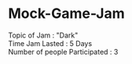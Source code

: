 # Mock-Game-Jam
Topic of Jam : "Dark"  
Time Jam Lasted : 5 Days  
Number of people Participated : 3
